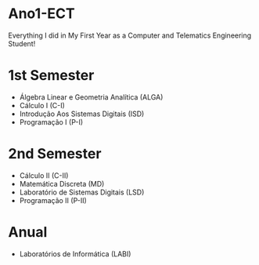 # Ano1-ECT
Everything I did in My First Year as a Computer and Telematics Engineering Student!

# 1st Semester
- Álgebra Linear e Geometria Analítica (ALGA)
- Cálculo I (C-I)
- Introdução Aos Sistemas Digitais (ISD)
- Programação I (P-I)
 
# 2nd Semester
- Cálculo II (C-II)
- Matemática Discreta (MD)
- Laboratório de Sistemas Digitais (LSD)
- Programação II (P-II)

# Anual
- Laboratórios de Informática (LABI)
